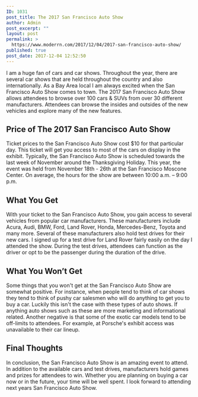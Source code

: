 ```yaml
---
ID: 1031
post_title: The 2017 San Francisco Auto Show
author: Admin
post_excerpt: ""
layout: post
permalink: >
  https://www.moderrn.com/2017/12/04/2017-san-francisco-auto-show/
published: true
post_date: 2017-12-04 12:52:50
---
```

I am a huge fan of cars and car shows. Throughout the year, there are several car shows that are held throughout the country and also internationally. As a Bay Area local I am always excited when the San Francisco Auto Show comes to town. The 2017 San Francisco Auto Show allows attendees to browse over 100 cars & SUVs from over 30 different manufacturers. Attendees can browse the insides and outsides of the new vehicles and explore many of the new features. 

<h2>Price of The 2017 San Francisco Auto Show</h2>
Ticket prices to the San Francisco Auto Show cost $10 for that particular day. This ticket will get you access to most of the cars on display in the exhibit. Typically, the San Francisco Auto Show is scheduled towards the last week of November around the Thanksgiving Holiday. This year, the event was held from November 18th - 26th at the San Francisco Moscone Center. On average, the hours for the show are between 10:00 a.m. – 9:00 p.m.   


<h2>What You Get</h2>
With your ticket to the San Francisco Auto Show, you gain access to several vehicles from popular car manufacturers. These manufacturers include Acura, Audi, BMW, Ford, Land Rover, Honda, Mercedes-Benz, Toyota and many more. Several of these manufacturers also hold test drives for their new cars. I signed up for a test drive for Land Rover fairly easily on the day I attended the show. During the test drives, attendees can function as the driver or opt to be the passenger during the duration of the drive. 

<h2>What You Won’t Get</h2>
Some things that you won't get at the San Francisco Auto Show are somewhat positive. For instance, when people tend to think of car shows they tend to think of pushy car salesmen who will do anything to get you to buy a car. Luckily this isn't the case with these types of auto shows. If anything auto shows such as these are more marketing and informational related. Another negative is that some of the exotic car models tend to be off-limits to attendees. For example, at Porsche's exhibit access was unavailable to their car lineup. 

<h2>Final Thoughts</h2>
In conclusion, the San Francisco Auto Show is an amazing event to attend. In addition to the available cars and test drives, manufacturers hold games and prizes for attendees to win. Whether you are planning on buying a car now or in the future, your time will be well spent. I look forward to attending next years San Francisco Auto Show.
